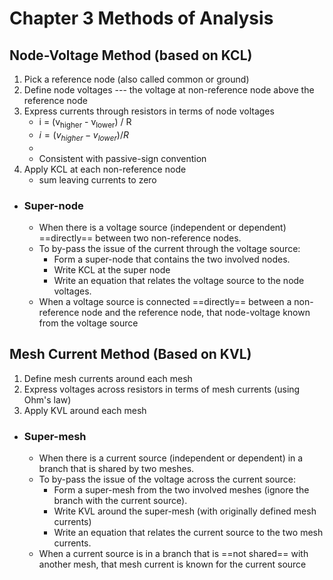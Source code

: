 # Chapter 3 Methods of Analysis
## Node-Voltage Method (based on KCL)
1. Pick a reference node (also called common or ground)
2. Define node voltages --- the voltage at non-reference node above the reference node
3. Express currents through resistors in terms of node voltages
	- i = (v<sub>higher</sub> - v<sub>lower</sub>) / R
	- $i=(v_{higher}-v_{lower})/R$
	- 
	- Consistent with passive-sign convention
4. Apply KCL at each non-reference node
	- sum leaving currents to zero
- ### Super-node
	- When there is a voltage source (independent or dependent) ==directly== between two non-reference nodes.
	- To by-pass the issue of the current through the voltage source:
		- Form a super-node that contains the two involved nodes.
		- Write KCL at the super node
		- Write an equation that relates the voltage source to the node voltages.
	- When a voltage source is connected ==directly== between a non-reference node and the reference node, that node-voltage known from the voltage source
## Mesh Current Method (Based on KVL)
1. Define mesh currents around each mesh
2. Express voltages across resistors in terms of mesh currents (using Ohm's law)
3. Apply KVL around each mesh 
- ### Super-mesh
	- When there is a current source (independent or dependent) in a branch that is shared by two meshes.
	- To by-pass the issue of the voltage across the current source:
		- Form a super-mesh from the two involved meshes (ignore the branch with the current source).
		- Write KVL around the super-mesh (with originally defined mesh currents)
		- Write an equation that relates the current source to the two mesh currents.
	- When a current source is in a branch that is ==not shared== with another mesh, that mesh current is known for the current source
